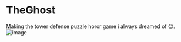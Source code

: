 # TheGhost

Making the tower defense puzzle horor game i always dreamed of 😊.
![image](https://user-images.githubusercontent.com/32495365/203454678-6d0fdbaa-8524-40f8-90ac-75577ee2d228.png)
